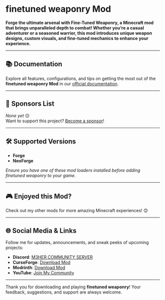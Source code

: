 # finetuned weaponry Mod  

**Forge the ultimate arsenal with Fine-Tuned Weaponry, a Minecraft mod that brings unparalleled depth to combat! Whether you’re a casual adventurer or a seasoned warrior, this mod introduces unique weapon designs, custom visuals, and fine-tuned mechanics to enhance your experience.**

---

## 📚 Documentation  
Explore all features, configurations, and tips on getting the most out of the **finetuned weaponry Mod** in our [official documentation](https://meherbensalem.github.io/pages/mods.html).  

---

## 💖 Sponsors List  
*None yet* 😔  
Want to support this project? [Become a sponsor](https://github.com/sponsors/MeherBenSalem)!  

---

## 🛠 Supported Versions  
- **Forge**  
- **NeoForge**  

*Ensure you have one of these mod loaders installed before adding finetuned weaponry to your game.*  

---

## 🎮 Enjoyed this Mod?
Check out my other mods for more amazing Minecraft experiences! 😊  

---

## 🌐 Social Media & Links  
Follow me for updates, announcements, and sneak peeks of upcoming projects:
- **Discord**: [M3HER COMMUNITY SERVER](https://discord.gg/SAmd9fhNhr)
- **CurseForge**: [Download Mod](https://www.curseforge.com/minecraft/mc-mods/fine-tunned-weaponry)
- **Modrinth**: [Download Mod](https://modrinth.com/mod/fine-tunned-weaponry)
- **YouTube**: [Join My Community](https://www.youtube.com/@naizo_mods)

---

Thank you for downloading and playing **finetuned weaponry**! Your feedback, suggestions, and support are always welcome.  
